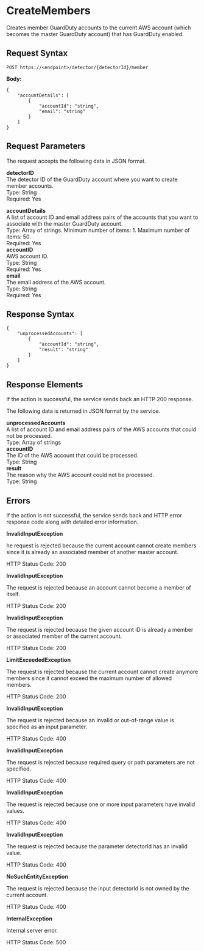 # CreateMembers<a name="create-members"></a>

Creates member GuardDuty accounts to the current AWS account \(which becomes the master GuardDuty account\) that has GuardDuty enabled\.

## Request Syntax<a name="create-members-request-syntax"></a>

```
POST https://<endpoint>/detector/{detectorId}/member
```

**Body:**

```
{
    "accountDetails": [
        {
            "accountId": "string",
            "email": "string"
        }
    ]
}
```

## Request Parameters<a name="create-members-request-parameters"></a>

The request accepts the following data in JSON format\.

**detectorID**  
The detector ID of the GuardDuty account where you want to create member accounts\.  
Type: String  
Required: Yes

**accountDetails**  
A list of account ID and email address pairs of the accounts that you want to associate with the master GuardDuty account\.  
Type: Array of strings\. Minimum number of items: 1\. Maximum number of items: 50\.  
Required: Yes    
**accountID**  
AWS account ID\.   
Type: String  
Required: Yes  
**email**  
The email address of the AWS account\.  
Type: String  
Required: Yes

## Response Syntax<a name="create-members-response-syntax"></a>

```
{
    "unprocessedAccounts": [
        {
            "accountId": "string",
            "result": "string"
        }
    ]
}
```

## Response Elements<a name="create-members-response-parameters"></a>

If the action is successful, the service sends back an HTTP 200 response\.

The following data is returned in JSON format by the service\.

**unprocessedAccounts**  
A list of account ID and email address pairs of the AWS accounts that could not be processed\.  
Type: Array of strings    
**accountID**  
The ID of the AWS account that could be processed\.  
Type: String  
**result**  
The reason why the AWS account could not be processed\.  
Type: String

## Errors<a name="create-members-errors"></a>

If the action is not successful, the service sends back and HTTP error response code along with detailed error information\.

**InvalidInputException**

he request is rejected because the current account cannot create members since it is already an associated member of another master account\.

HTTP Status Code: 200 

**InvalidInputException**

The request is rejected because an account cannot become a member of itself\.

HTTP Status Code: 200 

**InvalidInputException**

The request is rejected because the given account ID is already a member or associated member of the current account\.

HTTP Status Code: 200 

**LimitExceededException**

The request is rejected because the current account cannot create anymore members since it cannot exceed the maximum number of allowed members\.

HTTP Status Code: 200 

**InvalidInputException**

The request is rejected because an invalid or out\-of\-range value is specified as an input parameter\.

HTTP Status Code: 400 

**InvalidInputException**

The request is rejected because required query or path parameters are not specified\.

HTTP Status Code: 400 

**InvalidInputException**

The request is rejected because one or more input parameters have invalid values\.

HTTP Status Code: 400 

**InvalidInputException**

The request is rejected because the parameter detectorId has an invalid value\.

HTTP Status Code: 400 

**NoSuchEntityException**

The request is rejected because the input detectorId is not owned by the current account\.

HTTP Status Code: 400 

**InternalException**

Internal server error\.

HTTP Status Code: 500 